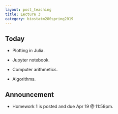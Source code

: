 ```yaml
---
layout: post_teaching
title: Lecture 3
category: biostatm280spring2019
---
```


## Today

* Plotting in Julia.

* Jupyter notebook.

* Computer arithmetics.

* Algorithms.

## Announcement

* Homework 1 is posted and due Apr 19 @ 11:59pm.